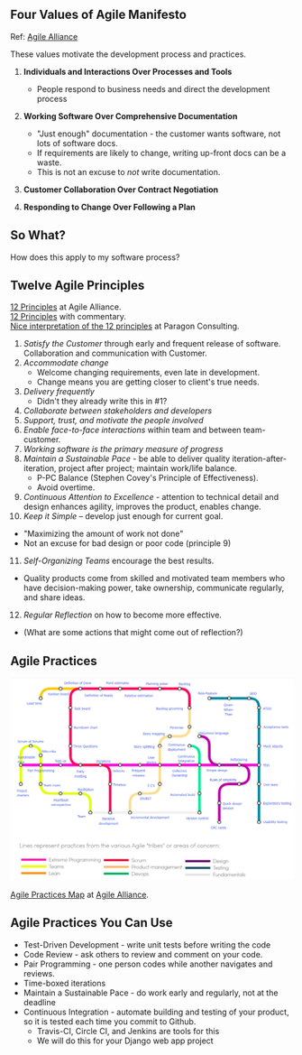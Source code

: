 ## Four Values of Agile Manifesto

Ref: [Agile Alliance](https://www.agilealliance.org/agile101/the-agile-manifesto/)

These values motivate the development process and practices.

1. **Individuals and Interactions Over Processes and Tools**
     * People respond to business needs and direct the development process

2. **Working Software Over Comprehensive Documentation**
     * "Just enough" documentation - the customer wants software, not lots of software docs.
     * If requirements are likely to change, writing up-front docs can be a waste.
     * This is not an excuse to _not_ write documentation.

3. **Customer Collaboration Over Contract Negotiation**

4. **Responding to Change Over Following a Plan**

## So What?

How does this apply to my software process?

## Twelve Agile Principles

[12 Principles](https://www.agilealliance.org/agile101/12-principles-behind-the-agile-manifesto/) at Agile Alliance.    
[12 Principles](https://www.smartsheet.com/comprehensive-guide-values-principles-agile-manifesto#the-twelve-agile-manifesto-principles) with commentary.    
[Nice interpretation of the 12 principles](http://www.consultparagon.com/blog/12-principles-of-agile-methodologies) at Paragon Consulting.    

1. *Satisfy the Customer* through early and frequent release of software. Collaboration and communication with Customer.
2. *Accommodate change*
   * Welcome changing requirements, even late in development.
   * Change means you are getting closer to client's true needs.
3. *Delivery frequently*
   * Didn't they already write this in #1?
4. *Collaborate between stakeholders and developers*
5. *Support, trust, and motivate the people involved*
6. *Enable face-to-face interactions* within team and between team-customer.
7. *Working software is the primary measure of progress*
8. *Maintain a Sustainable Pace* - be able to deliver quality iteration-after-iteration, project after project; maintain work/life balance.
   * P-PC Balance (Stephen Covey's Principle of Effectiveness).
   * Avoid overtime.
9. *Continuous Attention to Excellence* - attention to technical detail and design enhances agility, improves the product, enables change.
10. *Keep it Simple* – develop just enough for current goal.
   * "Maximizing the amount of work not done"
   * Not an excuse for bad design or poor code (principle 9)
11. *Self-Organizing Teams* encourage the best results.
   * Quality products come from skilled and motivated team members who have decision-making power, take ownership, communicate regularly, and share ideas.
12. *Regular Reflection* on how to become more effective.
   * (What are some actions that might come out of reflection?)

## Agile Practices

![Agile Practices Map](../images/agile-practices.png)    

[Agile Practices Map](https://www.agilealliance.org/agile101/subway-map-to-agile-practices/) at [Agile Alliance](https://www.agilealliance.org/).

## Agile Practices You Can Use

* Test-Driven Development - write unit tests before writing the code
* Code Review - ask others to review and comment on your code.
* Pair Programming - one person codes while another navigates and reviews.
* Time-boxed iterations 
* Maintain a Sustainable Pace - do work early and regularly, not at the deadline
* Continuous Integration - automate building and testing of your product, so it is tested each time you commit to Github.
    * Travis-CI, Circle CI, and Jenkins are tools for this
    * We will do this for your Django web app project
